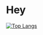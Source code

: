 # Hey

[![Top Langs](https://github-readme-stats.vercel.app/api/top-langs/?username=vcampello&layout=compact)](https://github.com/anuraghazra/github-readme-stats)
